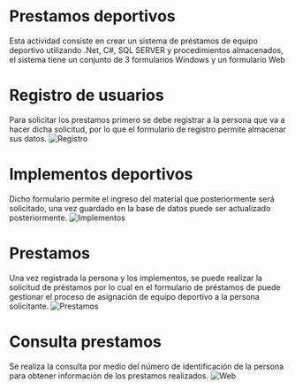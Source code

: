 # Prestamos deportivos
Esta actividad consiste en crear un sistema de préstamos de equipo deportivo utilizando .Net, C#, SQL SERVER y procedimientos almacenados, el sistema tiene un conjunto de 3 formularios Windows y un formulario Web

# Registro de usuarios
Para solicitar los prestamos primero se debe registrar a la persona que va a hacer dicha solicitud, por lo que el formulario de registro permite almacenar sus datos.
![Registro](https://github.com/OscarMes/Prestamos_deportivos/assets/128978144/69150d08-df82-4b61-9811-594282f79cee)


# Implementos deportivos
Dicho formulario permite el ingreso del material que posteriormente será solicitado, una vez guardado en la base de datos puede ser actualizado posteriormente.
![Implementos](https://github.com/OscarMes/Prestamos_deportivos/assets/128978144/a2ecb0ff-59d7-4303-91ce-4c41d504018b)

# Prestamos
Una vez registrada la persona y los implementos, se puede realizar la solicitud de préstamos por lo cual en el formulario de préstamos de puede gestionar el proceso de asignación de equipo deportivo a la persona solicitante.
![Prestamos](https://github.com/OscarMes/Prestamos_deportivos/assets/128978144/be258f84-26da-467f-bfcc-7f669291e947)


# Consulta prestamos
Se realiza la consulta por medio del número de identificación de la persona para obtener información de los prestamos realizados.
![Web](https://github.com/OscarMes/Prestamos_deportivos/assets/128978144/2e0369d7-0450-42ab-ab7c-7b2e7ad625fa)

